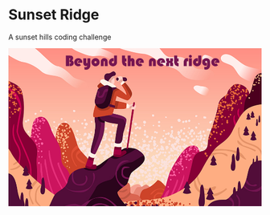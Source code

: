 # Sunset Ridge
A sunset hills coding challenge

![Image of Yaktocat](https://github.com/elbiesmith/sunsetridge/blob/main/img/sunsetridge.jpg)
 
